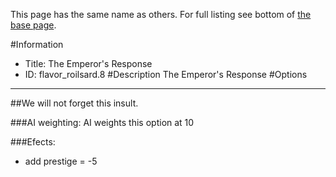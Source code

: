 This page has the same name as others. For full listing see bottom of [the base page](the_emperor_s_response.md).

#Information
 - Title: The Emperor's Response
 - ID: flavor_roilsard.8
#Description
The Emperor's Response
#Options

___
##We will not forget this insult.

###AI weighting:
AI weights this option at 10


###Efects:<ul><li>add prestige = -5</li></ul>
